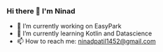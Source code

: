 ### Hi there 👋 I'm Ninad

- 🔭 I’m currently working on EasyPark
- 🌱 I’m currently learning Kotlin and Datascience
- 📫 How to reach me: ninadpatil1452@gmail.com

